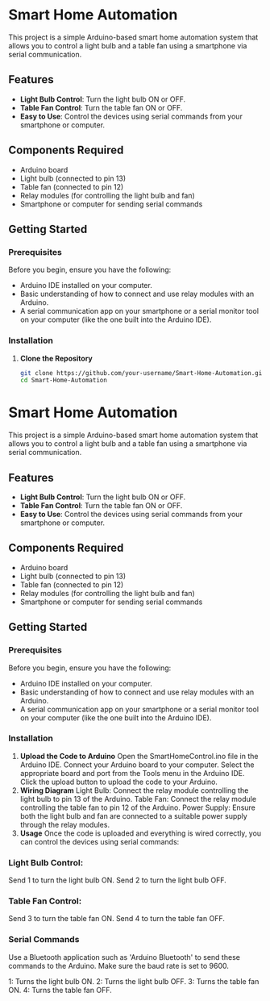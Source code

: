# Smart Home Automation

This project is a simple Arduino-based smart home automation system that allows you to control a light bulb and a table fan using a smartphone via serial communication.

## Features

- **Light Bulb Control**: Turn the light bulb ON or OFF.
- **Table Fan Control**: Turn the table fan ON or OFF.
- **Easy to Use**: Control the devices using serial commands from your smartphone or computer.

## Components Required

- Arduino board
- Light bulb (connected to pin 13)
- Table fan (connected to pin 12)
- Relay modules (for controlling the light bulb and fan)
- Smartphone or computer for sending serial commands

## Getting Started

### Prerequisites

Before you begin, ensure you have the following:

- Arduino IDE installed on your computer.
- Basic understanding of how to connect and use relay modules with an Arduino.
- A serial communication app on your smartphone or a serial monitor tool on your computer (like the one built into the Arduino IDE).

### Installation

1. **Clone the Repository**
   ```sh
   git clone https://github.com/your-username/Smart-Home-Automation.git
   cd Smart-Home-Automation
# Smart Home Automation

This project is a simple Arduino-based smart home automation system that allows you to control a light bulb and a table fan using a smartphone via serial communication.

## Features

- **Light Bulb Control**: Turn the light bulb ON or OFF.
- **Table Fan Control**: Turn the table fan ON or OFF.
- **Easy to Use**: Control the devices using serial commands from your smartphone or computer.

## Components Required

- Arduino board
- Light bulb (connected to pin 13)
- Table fan (connected to pin 12)
- Relay modules (for controlling the light bulb and fan)
- Smartphone or computer for sending serial commands

## Getting Started

### Prerequisites

Before you begin, ensure you have the following:

- Arduino IDE installed on your computer.
- Basic understanding of how to connect and use relay modules with an Arduino.
- A serial communication app on your smartphone or a serial monitor tool on your computer (like the one built into the Arduino IDE).

### Installation

1. **Upload the Code to Arduino**
  Open the SmartHomeControl.ino file in the Arduino IDE.
  Connect your Arduino board to your computer.
  Select the appropriate board and port from the Tools menu in the Arduino IDE.
  Click the upload button to upload the code to your Arduino.
2. **Wiring Diagram**
  Light Bulb: Connect the relay module controlling the light bulb to pin 13 of the Arduino.
  Table Fan: Connect the relay module controlling the table fan to pin 12 of the Arduino.
  Power Supply: Ensure both the light bulb and fan are connected to a suitable power supply through the relay modules.
3. **Usage**
  Once the code is uploaded and everything is wired correctly, you can control the devices using serial commands:

### Light Bulb Control:
  Send 1 to turn the light bulb ON.
  Send 2 to turn the light bulb OFF.
### Table Fan Control:
  Send 3 to turn the table fan ON.
  Send 4 to turn the table fan OFF.
### Serial Commands
Use a Bluetooth application such as 'Arduino Bluetooth' to send these commands to the Arduino. Make sure the baud rate is set to 9600.

1: Turns the light bulb ON.
2: Turns the light bulb OFF.
3: Turns the table fan ON.
4: Turns the table fan OFF.

